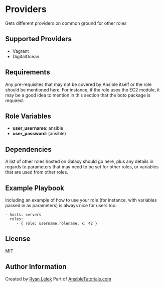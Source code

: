 Providers
=========

Gets different providers on common ground for other roles

Supported Providers
-------------------

- Vagrant
- DigitalOcean

Requirements
------------

Any pre-requisites that may not be covered by Ansible itself or the role should be mentioned here. For instance, if the role uses the EC2 module, it may be a good idea to mention in this section that the boto package is required.

Role Variables
--------------

- **user_username**: ansible
- **user_password**: <HASH> (ansible)

Dependencies
------------

A list of other roles hosted on Galaxy should go here, plus any details in regards to parameters that may need to be set for other roles, or variables that are used from other roles.

Example Playbook
----------------

Including an example of how to use your role (for instance, with variables passed in as parameters) is always nice for users too:

    - hosts: servers
      roles:
         - { role: username.rolename, x: 42 }

License
-------

MIT

Author Information
------------------

Created by [Ryan Lelek](https://www.ryanlelek.com)
Part of [AnsibleTutorials.com](http://www.ansibletutorials.com)
